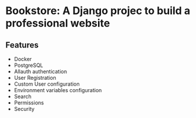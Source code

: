 # Bookstore: A Django projec to build a professional website

## Features 

- Docker
- PostgreSQL
- Allauth authentication
- User Registration
- Custom User configuration
- Environment variables configuration
- Search
- Permissions
- Security
